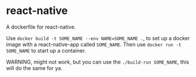 react-native
=

A dockerfile for react-native.

Use `docker build -t SOME_NAME --env NAME=SOME_NAME .`, to set up a docker image with a react-native-app called `SOME_NAME`. Then use `docker run -t SOME_NAME` to start up a container.

WARNING, might not work, but you can use the `./build-run SOME_NAME`, this will do the same for ya.
